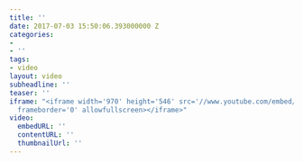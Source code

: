 ```yaml
---
title: ''
date: 2017-07-03 15:50:06.393000000 Z
categories:
- 
- ''
tags:
- video
layout: video
subheadline: ''
teaser: ''
iframe: "<iframe width='970' height='546' src='//www.youtube.com/embed/WoHxoz_0ykI'
  frameborder='0' allowfullscreen></iframe>"
video:
  embedURL: ''
  contentURL: ''
  thumbnailUrl: ''
---
```


